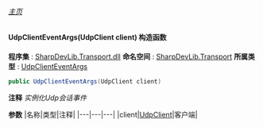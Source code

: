 ###### [主页](./Index.md "主页")
#### UdpClientEventArgs(UdpClient client) 构造函数
**程序集** : [SharpDevLib.Transport.dll](./SharpDevLib.Transport.assembly.md "SharpDevLib.Transport.dll")
**命名空间** : [SharpDevLib.Transport](./SharpDevLib.Transport.namespace.md "SharpDevLib.Transport")
**所属类型** : [UdpClientEventArgs](./SharpDevLib.Transport.UdpClientEventArgs.md "UdpClientEventArgs")
``` csharp
public UdpClientEventArgs(UdpClient client)
```
**注释**
*实例化Udp会话事件*

**参数**
|名称|类型|注释|
|---|---|---|
|client|[UdpClient](./SharpDevLib.Transport.UdpClient.md "UdpClient")|客户端|

